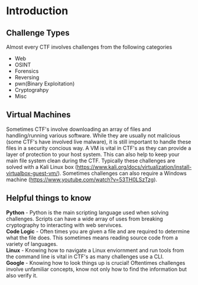 # Introduction
## Challenge Types
Almost every CTF involves challenges from the following categories
<ul>
    <li>Web</li>
    <li>OSINT</li>
    <li>Forensics</li>
    <li>Reversing</li>
    <li>pwn(Binary Exploitation)</li>
    <li>Cryptograhpy</li>
    <li>Misc</li>
</ul> 

## Virtual Machines
Sometimes CTF's involve downloading an array of files and handling/running various software. While they are usually not malicious (some CTF's have involved live malware), it is still important to handle these files in a security concious way. A VM is vital in CTF's as they can provide a layer of protection to your host system. This can also help to keep your main file system clean during the CTF. Typically these challenges are solved with a Kali Linux box (https://www.kali.org/docs/virtualization/install-virtualbox-guest-vm/). Sometimes challenges can also require a Windows machine (https://www.youtube.com/watch?v=53TH0LSzTzg). </br>
## Helpful things to know
<b>Python</b> - Python is the main scripting language used when solving challenges. Scripts can have a wide array of uses from breaking cryptography to interacting with web servivces. </br>
<b>Code Logic</b> - Often times you are given a file and are required to determine what the file does. This sometimes means reading source code from a variety of languages. </br>
<b>Linux</b> - Knowing how to navigate a Linux enviornment and run tools from the command line is vital in CTF's as many challenges use a CLI. </br>
<b>Google</b> - Knowing how to look things up is crucial! Oftentimes challenges involve unfamiliar concepts, know not only how to find the information but also verify it. </br>
